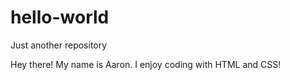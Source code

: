 # hello-world
Just another repository

Hey there!
My name is Aaron. I enjoy coding with HTML and CSS!
